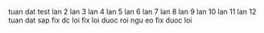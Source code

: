 tuan dat test
lan 2
lan 3
lan 4
lan 5
lan 6
lan 7
lan 8 lan 9
lan 10
lan 11
lan 12
tuan dat sap fix dc loi
fix loi duoc roi
ngu eo fix duoc loi
